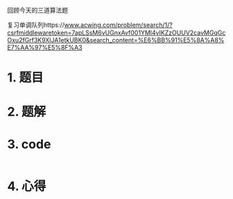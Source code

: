 回顾今天的三道算法题

复习单调队列https://www.acwing.com/problem/search/1/?csrfmiddlewaretoken=7apLSsM6vUGnxAvf001YMl4vIKZzOUUV2cavMGqGcOxu2fGrf3K9XlJA1etkUBK0&search_content=%E6%BB%91%E5%8A%A8%E7%AA%97%E5%8F%A3





# 1. 题目

# 2. 题解
# 3. code
```c++
```
# 4. 心得
